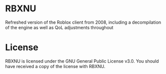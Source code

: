 # RBXNU
Refreshed version of the Roblox client from 2008, including a decompilation of the engine as well as QoL adjustments throughout

# License
RBXNU is licensed under the GNU General Public License v3.0. You should have received a copy of the license with RBXNU.